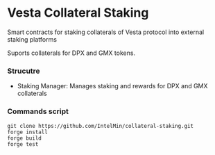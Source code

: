 # Vesta Collateral Staking

Smart contracts for staking collaterals of Vesta protocol into external
staking platforms

Suports collaterals for DPX and GMX tokens.

### Strucutre

- Staking Manager: Manages staking and rewards for DPX and GMX collaterals

### Commands script

```
git clone https://github.com/IntelMin/collateral-staking.git
forge install
forge build
forge test
```
